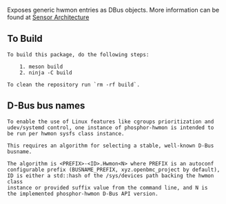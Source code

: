 Exposes generic hwmon entries as DBus objects.
More information can be found at
[Sensor Architecture](https://github.com/openbmc/docs/blob/master/architecture/sensor-architecture.md)

## To Build
```
To build this package, do the following steps:

    1. meson build
    2. ninja -C build

To clean the repository run `rm -rf build`.
```

## D-Bus bus names

```
To enable the use of Linux features like cgroups prioritization and
udev/systemd control, one instance of phosphor-hwmon is intended to
be run per hwmon sysfs class instance.

This requires an algorithm for selecting a stable, well-known D-Bus busname.

The algorithm is <PREFIX>-<ID>.Hwmon<N> where PREFIX is an autoconf
configurable prefix (BUSNAME_PREFIX, xyz.openbmc_project by default),
ID is either a std::hash of the /sys/devices path backing the hwmon class
instance or provided suffix value from the command line, and N is
the implemented phosphor-hwmon D-Bus API version.
```
